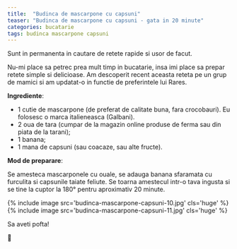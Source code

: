 ```yaml
---
title:  "Budinca de mascarpone cu capsuni"
teaser: "Budinca de mascarpone cu capsuni - gata in 20 minute"
categories: bucatarie
tags: budinca mascarpone capsuni
---
```

Sunt in permanenta in cautare de retete rapide si usor de facut.

Nu-mi place sa petrec prea mult timp in bucatarie, insa imi place sa prepar retete simple si delicioase.
Am descoperit recent aceasta reteta pe un grup de mamici si am updatat-o in functie de preferintele lui Rares.

**Ingrediente**:

- 1 cutie de mascarpone (de preferat de calitate buna, fara crocobauri). Eu folosesc o marca italieneasca (Galbani).
- 2 oua de tara (cumpar de la magazin online produse de ferma sau din piata de la tarani);
- 1 banana;
- 1 mana de capsuni (sau coacaze, sau alte fructe).

**Mod de preparare**:

Se amesteca mascarponele cu ouale, se adauga banana sfaramata cu furculita si capsunile taiate feliute.
Se toarna amestecul intr-o tava ingusta si se tine la cuptor la 180° pentru aproximativ 20 minute.

{% include image src='budinca-mascarpone-capsuni-10.jpg' cls='huge' %}
{% include image src='budinca-mascarpone-capsuni-11.jpg' cls='huge' %}

Sa aveti pofta!

:sunflower:
